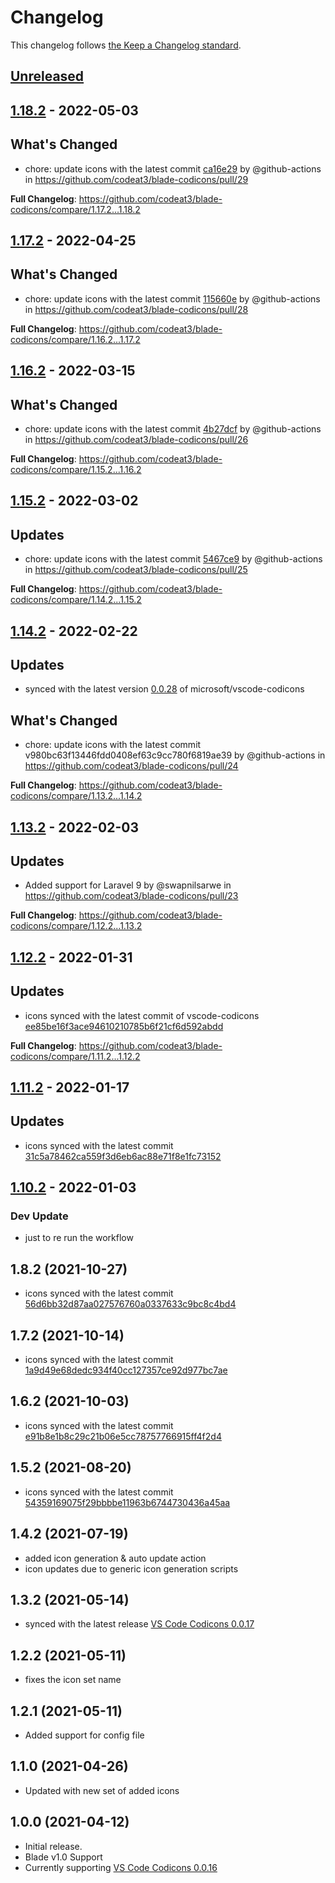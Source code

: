 # Changelog

This changelog follows [the Keep a Changelog standard](https://keepachangelog.com).

## [Unreleased](https://github.com/codeat3/blade-codicons/compare/1.18.2...HEAD)

## [1.18.2](https://github.com/codeat3/blade-codicons/compare/1.17.2...1.18.2) - 2022-05-03

## What's Changed

- chore: update icons with the latest commit [ca16e29](https://github.com/microsoft/vscode-codicons/commit/ca16e29cb15db8e3c883bb0fe512a993b23d67ed) by @github-actions in https://github.com/codeat3/blade-codicons/pull/29

**Full Changelog**: https://github.com/codeat3/blade-codicons/compare/1.17.2...1.18.2

## [1.17.2](https://github.com/codeat3/blade-codicons/compare/1.16.2...1.17.2) - 2022-04-25

## What's Changed

- chore: update icons with the latest commit [115660e](https://github.com/microsoft/vscode-codicons/commit/115660e11af24976db3fb474b0f67067f2d0462b) by @github-actions in https://github.com/codeat3/blade-codicons/pull/28

**Full Changelog**: https://github.com/codeat3/blade-codicons/compare/1.16.2...1.17.2

## [1.16.2](https://github.com/codeat3/blade-codicons/compare/1.15.2...1.16.2) - 2022-03-15

## What's Changed

- chore: update icons with the latest commit [4b27dcf](https://github.com/microsoft/vscode-codicons/commit/4b27dcfb2f5068b06c9d329ca33300ccc273aea1) by @github-actions in https://github.com/codeat3/blade-codicons/pull/26

**Full Changelog**: https://github.com/codeat3/blade-codicons/compare/1.15.2...1.16.2

## [1.15.2](https://github.com/codeat3/blade-codicons/compare/1.14.2...1.15.2) - 2022-03-02

## Updates

- chore: update icons with the latest commit [5467ce9](https://github.com/microsoft/vscode-codicons/commit/5467ce91da1e7ec1f84cc0ccc73000ef530ebe1f) by @github-actions in https://github.com/codeat3/blade-codicons/pull/25

**Full Changelog**: https://github.com/codeat3/blade-codicons/compare/1.14.2...1.15.2

## [1.14.2](https://github.com/codeat3/blade-codicons/compare/1.13.2...1.14.2) - 2022-02-22

## Updates

- synced with the latest version [0.0.28](https://github.com/microsoft/vscode-codicons/releases/tag/0.0.28) of microsoft/vscode-codicons

## What's Changed

- chore: update icons with the latest commit v980bc63f13446fdd0408ef63c9cc780f6819ae39 by @github-actions in https://github.com/codeat3/blade-codicons/pull/24

**Full Changelog**: https://github.com/codeat3/blade-codicons/compare/1.13.2...1.14.2

## [1.13.2](https://github.com/codeat3/blade-codicons/compare/1.12.2...1.13.2) - 2022-02-03

## Updates

- Added support for Laravel 9 by @swapnilsarwe in https://github.com/codeat3/blade-codicons/pull/23

**Full Changelog**: https://github.com/codeat3/blade-codicons/compare/1.12.2...1.13.2

## [1.12.2](https://github.com/codeat3/blade-codicons/compare/1.11.2...1.12.2) - 2022-01-31

## Updates

- icons synced with the latest commit of vscode-codicons [ee85be16f3ace94610210785b6f21cf6d592abdd](https://github.com/microsoft/vscode-codicons/commit/ee85be16f3ace94610210785b6f21cf6d592abdd)

**Full Changelog**: https://github.com/codeat3/blade-codicons/compare/1.11.2...1.12.2

## [1.11.2](https://github.com/codeat3/blade-codicons/compare/1.10.2...1.11.2) - 2022-01-17

## Updates

- icons synced with the latest commit [31c5a78462ca559f3d6eb6ac88e71f8e1fc73152](https://github.com/microsoft/vscode-codicons/commit/31c5a78462ca559f3d6eb6ac88e71f8e1fc73152)

## [1.10.2](https://github.com/codeat3/blade-codicons/compare/1.8.2...1.10.2) - 2022-01-03

### Dev Update

- just to re run the workflow

## 1.8.2 (2021-10-27)

- icons synced with the latest commit [56d6bb32d87aa027576760a0337633c9bc8c4bd4](https://github.com/microsoft/vscode-codicons/commit/56d6bb32d87aa027576760a0337633c9bc8c4bd4)

## 1.7.2 (2021-10-14)

- icons synced with the latest commit [1a9d49e68dedc934f40cc127357ce92d977bc7ae](https://github.com/microsoft/vscode-codicons/commit/1a9d49e68dedc934f40cc127357ce92d977bc7ae)

## 1.6.2 (2021-10-03)

- icons synced with the latest commit [e91b8e1b8c29c21b06e5cc78757766915ff4f2d4](https://github.com/microsoft/vscode-codicons/commit/e91b8e1b8c29c21b06e5cc78757766915ff4f2d4)

## 1.5.2 (2021-08-20)

- icons synced with the latest commit [54359169075f29bbbbe11963b6744730436a45aa](https://github.com/microsoft/vscode-codicons/commit/54359169075f29bbbbe11963b6744730436a45aa)

## 1.4.2 (2021-07-19)

- added icon generation & auto update action
- icon updates due to generic icon generation scripts

## 1.3.2 (2021-05-14)

- synced with the latest release [VS Code Codicons 0.0.17](https://github.com/microsoft/vscode-codicons/releases/tag/0.0.17)

## 1.2.2 (2021-05-11)

- fixes the icon set name

## 1.2.1 (2021-05-11)

- Added support for config file

## 1.1.0 (2021-04-26)

- Updated with new set of added icons

## 1.0.0 (2021-04-12)

- Initial release.
- Blade v1.0 Support
- Currently supporting [VS Code Codicons 0.0.16](https://github.com/microsoft/vscode-codicons/releases/tag/0.0.16)
